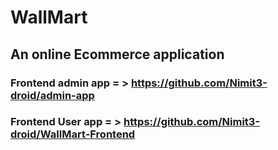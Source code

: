 # WallMart
## An online Ecommerce application
### Frontend admin app = > https://github.com/Nimit3-droid/admin-app
### Frontend User app = > https://github.com/Nimit3-droid/WallMart-Frontend
